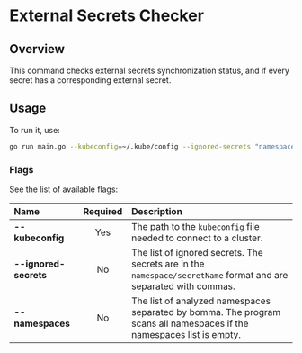 # External Secrets Checker

## Overview

This command checks external secrets synchronization status, and if every secret has a corresponding external secret.

## Usage

To run it, use:

```bash
go run main.go --kubeconfig=~/.kube/config --ignored-secrets "namespace/secretName,namespace/secretName2"
```

### Flags

See the list of available flags:

| Name                      | Required | Description                                                                                                           |
| :------------------------ | :------: | :-------------------------------------------------------------------------------------------------------------------- |
| **--kubeconfig**          |   Yes    | The path to the `kubeconfig` file needed to connect to a cluster.                                                     |
| **--ignored-secrets**     |    No    | The list of ignored secrets. The secrets are in the `namespace/secretName` format and are separated with commas.      |
| **--namespaces**          |    No    | The list of analyzed namespaces separated by bomma. The program scans all namespaces if the namespaces list is empty. |
